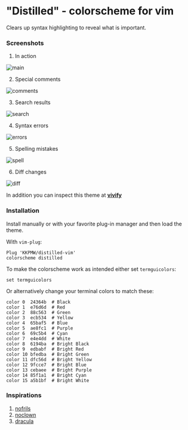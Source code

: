 # "Distilled" - colorscheme for vim #

Clears up syntax highlighting to reveal what is important.

### Screenshots ###

1. In action

![main](https://i.imgur.com/83DBttg.png)

2. Special comments

![comments](https://i.imgur.com/cYq8a9I.png)

3. Search results

![search](https://i.imgur.com/HjDTodn.png)

4. Syntax errors

![errors](https://i.imgur.com/3YYzl2c.png)

5. Spelling mistakes

![spell](https://i.imgur.com/ZgF0mRa.png)

6. Diff changes

![diff](https://i.imgur.com/UU5Ccw6.png)


In addition you can inspect this theme at [**vivify**](http://bytefluent.com/vivify/index.php?remote=raw.githubusercontent.com%2FKKPMW%2Fdistilled-vim%2Fmaster%2Fcolors%2Fdistilled.vim)

### Installation ###

Install manually or with your favorite plug-in manager and then load the theme.

With `vim-plug`:

```VimL
Plug 'KKPMW/distilled-vim'
colorscheme distilled
```

To make the colorscheme work as intended either set `termguicolors`:

```VimL
set termguicolors
```

Or alternatively change your terminal colors to match these:

    color 0  24364b  # Black
    color 1  e76d6d  # Red
    color 2  88c563  # Green
    color 3  ecb534  # Yellow
    color 4  65baf5  # Blue
    color 5  ae8fc1  # Purple
    color 6  69c5b4  # Cyan
    color 7  e4e4dd  # White
    color 8  6194ba  # Bright Black
    color 9  edbabf  # Bright Red
    color 10 bfedba  # Bright Green
    color 11 dfc56d  # Bright Yellow
    color 12 9fcce7  # Bright Blue
    color 13 cebaee  # Bright Purple
    color 14 85f1a1  # Bright Cyan
    color 15 a5b1bf  # Bright White

### Inspirations ###

1. [nofrils](https://github.com/robertmeta/nofrils)
2. [noclown](http://vimcolors.com/635/noclown/dark)
3. [dracula](https://github.com/dracula/vim)

